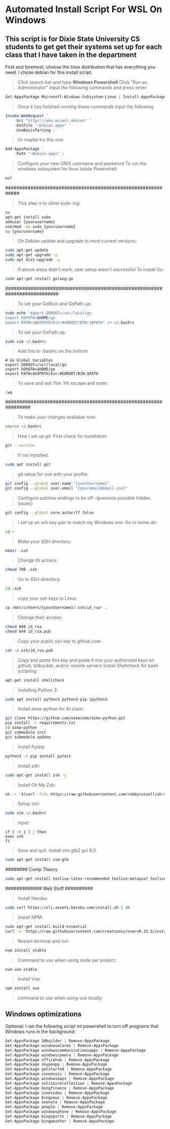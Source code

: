 # Automated Install Script For WSL On Windows

## This script is for Dixie State University CS students to get get their systems set up for each class that I have taken in the department

First and foremost, choose the linux distribution that has everything you need. I chose debian for this install script.

> Click search bar and type
__Windows Powershell__
> Click "Run as Administrator"
> Input the following commands and press enter:

```powershell
Get-AppxPackage Microsoft-Windows-Subsystem-Linux | Install-AppxPackage
```

> Once it has finished running those commands input the following

```powershell
Invoke-WebRequest `
    -Uri "https://aka.ms/wsl-debian" `
    -OutFile "~Debian.appx" `
    -UseBasicParsing ;
```

> Or maybe try this one:

```powershell
Add-AppxPackage `
    -Path "~Debian.appx" ;
```

> Configure your new UNIX username and password
> To run the windows subsystem for linux inside Powershell:

```powershell
wsl
```

#############################################################

> This step is to allow sudo-ing:

```bash
su
apt-get install sudo
adduser {yourusername}
usermod -aG sudo {yourusername}
su {yourusername}
```

> On Debian update and upgrade to most current versions:

```bash
sudo apt-get update
sudo apt-get upgrade -y
sudo apt dist-upgrade -y
```

> if above steps didn't work, user setup wasn't successful
> To install Go:

```bash
sudo apt-get install golang-go
```

###########################################################################

> To set your GoRoot and GoPath up:

```bash
sudo echo "export GOROOT=/usr/local/go
export GOPATH=$HOME/go
export PATH=\$GOPATH/bin:#GOROOT/BIN:\$PATH" >> ~/.bashrc
```

> To set your GoPath up:

```bash
sudo vim ~/.bashrc
```

> Add this to .bashrc on the bottom

```vim
# Go Global Variables
export GOROOT=/usr/local/go
export GOPATH=$HOME/go
export PATH=$GOPATH/bin:#GOROOT/BIN:$PATH
```

> To save and exit Vim:
Hit escape and enter:

```vim
:wq
```

#################################################################

> To make your changes available now:

```bash
source ~/.bashrc
```

> How I set up git:
> First check for installation

```bash
git --version
```

> If not installed:

```bash
sudo apt install git
```

> git setup for use with your profile:

```bash
git config --global user.name "{yourUsername}"
git config --global user.email "{youremail@email.com}"
```

> Configure autoline endings to be off -(prevents possible hidden issues)

```bash
git config --global core.autocrlf false
```

> I set up an ssh key pair to match my Windows one:
> Go to home dir:

```bash
cd ~
```

> Make your SSH directory:

```bash
mkdir .ssh
```

> Change its access:

```bash
chmod 700 .ssh
```

> Go to SSH directory:

```bash
cd .ssh
```

> copy your ssh keys to Linux:

```bash
cp /mnt/c/Users/{yourUsername}/.ssh/id_rsa* .
```

> Change their access:

```bash
chmod 600 id_rsa
chmod 644 id_rsa.pub
```

> Copy your public ssh key to github.com:

```bash
cat ~/.ssh/id_rsa.pub
```

> Copy and paste this key and paste it into your authorized keys on github, bitbucket, and/or remote servers
> Install Shellcheck for bash scripting:

```bash
apt-get install shellcheck
```

> Installing Python 3:

```bash
sudo apt install python3 python3-pip ipython3
```

> Install aima-python for AI class:

```bash
git clone https://github.com/aimacode/aima-python.git
pip install -r requirements.txt
cd aima-python
git submodule init
git submodule update
```

> Install Pytest

```bash
python3 -m pip install pytest
```

> Install zsh:

```bash
sudo apt-get install zsh -y
```

> Install Oh My Zsh:

```bash
sh -c "$(curl -fsSL https://raw.githubusercontent.com/robbyrussell/oh-my-zsh/master/tools/install.sh)"
```

> Setup zsh:

```bash
sudo vim ~/.bashrc
```

> input:

```vim
if [ -t 1 ] ; then
exec zsh
fi
```

> Save and quit.
> Install vim gtk2 gui 8.0.

```bash
sudo apt-get install vim-gtk
```

######## Comp Theory

```bash
sudo apt-get install texlive-latex-recommended texlive-metapost texlive-fonts-recommended -y
```

############# Web Stuff ##########

> Install Heroku:

```bash
sudo curl https://cli-assets.heroku.com/install.sh | sh
```

> Install NPM:

```bash
sudo apt-get install build-essential
curl -o- https://raw.githubusercontent.com/creationix/nvm/v0.33.5/install.sh | bash
```

> Restart terminal and run:

```bash
nvm install stable
```

> Command to use when using node per project:

```bash
nvm use stable
```

> Install Vue:

```bash
npm install vue
```

> command to use when using vue locally:

## Windows optimizations

Optional: I ran the following script int powershell to turn off programs that
Windows runs in the background:

```powershell
Get-AppxPackage 3dbuilder | Remove-AppxPackage
Get-AppxPackage windowsalarms | Remove-AppxPackage
Get-AppxPackage windowscommunicationsapps | Remove-AppxPackage
Get-AppxPackage windowscamera | Remove-AppxPackage
Get-AppxPackage officehub | Remove-AppxPackage
Get-AppxPackage skypeapp | Remove-AppxPackage
Get-AppxPackage getstarted | Remove-AppxPackage
Get-AppxPackage zunemusic | Remove-AppxPackage
Get-AppxPackage windowsmaps | Remove-AppxPackage
Get-AppxPackage solitairecollection | Remove-AppxPackage
Get-AppxPackage bingfinance | Remove-AppxPackage
Get-AppxPackage zunevideo | Remove-AppxPackage
Get-AppxPackage bingnews | Remove-AppxPackage
Get-AppxPackage onenote | Remove-AppxPackage
Get-AppxPackage people | Remove-AppxPackage
Get-AppxPackage windowsphone | Remove-AppxPackage
Get-AppxPackage bingsports | Remove-AppxPackage
Get-AppxPackage bingweather | Remove-AppxPackage
```
